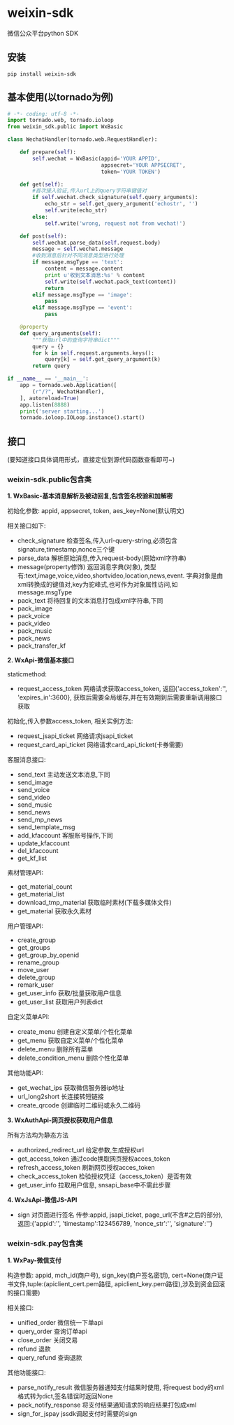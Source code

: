 # weixin-sdk
微信公众平台python SDK

## 安装

    pip install weixin-sdk

## 基本使用(以tornado为例)

```python
# -*- coding: utf-8 -*-
import tornado.web, tornado.ioloop
from weixin_sdk.public import WxBasic

class WechatHandler(tornado.web.RequestHandler):

    def prepare(self):
        self.wechat = WxBasic(appid='YOUR APPID',
                              appsecret='YOUR APPSECRET',
                              token='YOUR TOKEN')

    def get(self):
        #首次接入验证,传入url上的query字符串键值对
        if self.wechat.check_signature(self.query_arguments):
            echo_str = self.get_query_argument('echostr', '')
            self.write(echo_str)
        else:
            self.write('wrong, request not from wechat!')

    def post(self):
        self.wechat.parse_data(self.request.body)
        message = self.wechat.message
        #收到消息后针对不同消息类型进行处理
        if message.msgType == 'text':
            content = message.content
            print u'收到文本消息:%s' % content
            self.write(self.wechat.pack_text(content))
            return
        elif message.msgType == 'image':
            pass
        elif message.msgType == 'event':
            pass

    @property
    def query_arguments(self):
        """获取url中的查询字符串dict"""
        query = {}
        for k in self.request.arguments.keys():
            query[k] = self.get_query_argument(k)
        return query

if __name__ == '__main__':
    app = tornado.web.Application([
        (r"/?", WechatHandler),
    ], autoreload=True)
    app.listen(8888)
    print('server starting...')
    tornado.ioloop.IOLoop.instance().start()
```

## 接口

(要知道接口具体调用形式，直接定位到源代码函数查看即可~)

### weixin-sdk.public包含类

**1. WxBasic-基本消息解析及被动回复,包含签名校验和加解密**

初始化参数: appid, appsecret, token, aes_key=None(默认明文)

相关接口如下:

- check_signature 检查签名,传入url-query-string,必须包含signature,timestamp,nonce三个键
- parse_data 解析原始消息,传入request-body(原始xml字符串)
- message(property修饰) 返回消息字典(对象), 类型有:text,image,voice,video,shortvideo,location,news,event. 字典对象是由xml转换成的键值对,key为驼峰式,也可作为对象属性访问,如message.msgType
- pack_text 将待回复的文本消息打包成xml字符串,下同
- pack_image
- pack_voice
- pack_video
- pack_music
- pack_news
- pack_transfer_kf


**2. WxApi-微信基本接口**

staticmethod:

- request_access_token 网络请求获取access_token, 返回{'access_token':'', 'expires_in':3600}, 获取后需要全局缓存,并在有效期到后需要重新调用接口获取

初始化,传入参数access_token, 相关实例方法:

- request_jsapi_ticket 网络请求jsapi_ticket
- request_card_api_ticket 网络请求card_api_ticket(卡券需要)

客服消息接口:

- send_text 主动发送文本消息,下同
- send_image
- send_voice
- send_video
- send_music
- send_news
- send_mp_news
- send_template_msg
- add_kfaccount  客服账号操作,下同
- update_kfaccount
- del_kfaccount
- get_kf_list

素材管理API:

- get_material_count
- get_material_list
- download_tmp_material  获取临时素材(下载多媒体文件)
- get_material 获取永久素材

用户管理API:

- create_group
- get_groups
- get_group_by_openid
- rename_group
- move_user
- delete_group
- remark_user
- get_user_info 获取/批量获取用户信息
- get_user_list 获取用户列表dict

自定义菜单API:

- create_menu 创建自定义菜单/个性化菜单
- get_menu 获取自定义菜单/个性化菜单
- delete_menu 删除所有菜单
- delete_condition_menu 删除个性化菜单

其他功能API:

- get_wechat_ips 获取微信服务器ip地址
- url_long2short 长连接转短链接
- create_qrcode 创建临时二维码或永久二维码


**3. WxAuthApi-网页授权获取用户信息**

所有方法均为静态方法

- authorized_redirect_url 给定参数,生成授权url
- get_access_token 通过code换取网页授权acces_token
- refresh_access_token 刷新网页授权acces_token
- check_access_token 检验授权凭证（access_token）是否有效
- get_user_info 拉取用户信息, snsapi_base中不需此步骤


**4. WxJsApi-微信JS-API**

- sign 对页面进行签名 传参:appid, jsapi_ticket, page_url(不含#之后的部分), 返回:{'appid':'', 'timestamp':123456789, 'nonce_str':'', 'signature':''}


### weixin-sdk.pay包含类

**1. WxPay-微信支付**

构造参数: appid, mch_id(商户号), sign_key(商户签名密钥), cert=None(商户证书文件,tuple:(apiclient_cert.pem路径, apiclient_key.pem路径),涉及到资金回滚的接口需要)

相关接口:

- unified_order 微信统一下单api
- query_order 查询订单api
- close_order 关闭交易
- refund 退款
- query_refund 查询退款

其他功能接口:

- parse_notify_result 微信服务器通知支付结果时使用, 将request body的xml格式转为dict,签名错误时返回None
- pack_notify_response 将支付结果通知请求的响应结果打包成xml
- sign_for_jspay jssdk调起支付时需要的sign
